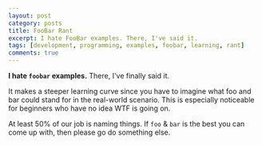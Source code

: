 ```yaml
---
layout: post
category: posts
title: FooBar Rant
excerpt: I hate FooBar examples. There, I've said it.
tags: [development, programming, examples, foobar, learning, rant]
comments: true
---
```


**I hate `foobar` examples.** There, I've finally said it.

It makes a steeper learning curve since you have to imagine what foo and bar could stand for in the real-world scenario. This is especially noticeable for beginners who have no idea WTF is going on.

At least 50% of our job is naming things. If `foo` & `bar` is the best you can come up with, then please go do something else.
